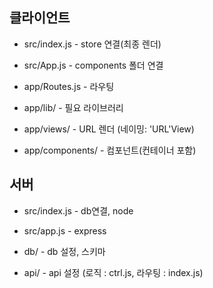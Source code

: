 ## 클라이언트
- src/index.js - store 연결(최종 렌더)
- src/App.js - components 폴더 연결

- app/Routes.js - 라우팅
- app/lib/ - 필요 라이브러리 
- app/views/ - URL 렌더 (네이밍: 'URL'View)
- app/components/ - 컴포넌트(컨테이너 포함)

## 서버
- src/index.js - db연결, node
- src/app.js - express

- db/ - db 설정, 스키마
- api/ - api 설정 (로직 : ctrl.js, 라우팅 : index.js)